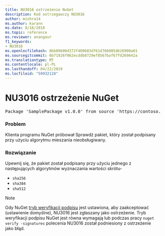 ```yaml
---
title: NU3016 ostrzeżenie NuGet
description: Kod ostrzegawczy NU3016
author: mishra14
ms.author: karann
ms.date: 8/16/2018
ms.topic: reference
ms.reviewer: anangaur
f1_keywords:
- NU3016
ms.openlocfilehash: 8bb89600d372f489683d761d766085d626900a01
ms.sourcegitcommit: 6b71926f062ecddb8729ef8567baf67fd269642a
ms.translationtype: MT
ms.contentlocale: pl-PL
ms.lasthandoff: 04/22/2019
ms.locfileid: "59932128"
---
```

# <a name="nuget-warning-nu3016"></a>NU3016 ostrzeżenie NuGet

<pre>Package 'SamplePackage v1.0.0' from source 'https://contoso.com/index.json': The package hash uses an unsupported hash algorithm.</pre>

### <a name="issue"></a>Problem

Klienta programu NuGet próbował Sprawdź pakiet, który został podpisany przy użyciu algorytmu mieszania nieobsługiwany.


### <a name="solution"></a>Rozwiązanie

Upewnij się, że pakiet został podpisany przy użyciu jednego z następujących algorytmów wyznaczania wartości skrótu- 
* `sha256`
* `sha384`
* `sha512`


> [!Note]
> Gdy NuGet [tryb weryfikacji podpisu](https://docs.microsoft.com/en-us/nuget/consume-packages/installing-signed-packages#configure-package-signature-requirements) jest ustawiona, aby zaakceptować (ustawienie domyślne), NU3016 jest zgłaszany jako ostrzeżenie. Tryb weryfikacji podpisu NuGet jest równa wymagają lub podczas pracy `nuget verify -signatures` polecenia NU3016 został podniesiony z ostrzeżenie jako błąd. 